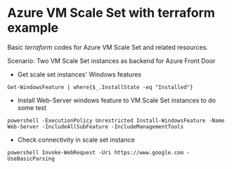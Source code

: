 # Azure VM Scale Set with terraform example

Basic _terraform_ codes for Azure VM Scale Set and related resources.

Scenario: Two VM Scale Set instances as backend for Azure Front Door


- Get scale set instances' Windows features
```
Get-WindowsFeature | where{$_.InstallState -eq "Installed"}
```

- Install Web-Server windows feature to VM Scale Set instances to do some test
```
powershell -ExecutionPolicy Unrestricted Install-WindowsFeature -Name Web-Server -IncludeAllSubFeature -IncludeManagementTools
```

- Check connectivity in scale set instance
```
powershell Invoke-WebRequest -Uri https://www.google.com -UseBasicParsing

```
